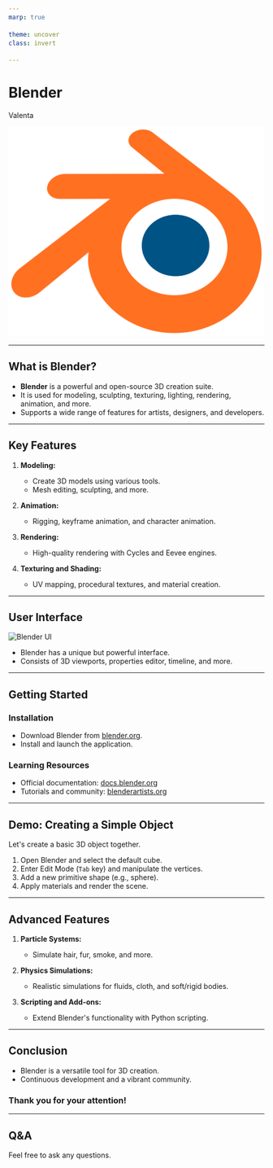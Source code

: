 ```yaml
---
marp: true

theme: uncover
class: invert

---
```


# Blender

Valenta

![bg right](4ed29c28-7291-447d-ae74-7ceafa55454a-3334867132.png)

---

## What is Blender?

- **Blender** is a powerful and open-source 3D creation suite.
- It is used for modeling, sculpting, texturing, lighting, rendering, animation, and more.
- Supports a wide range of features for artists, designers, and developers.

---

## Key Features

1. **Modeling:**
   - Create 3D models using various tools.
   - Mesh editing, sculpting, and more.

2. **Animation:**
   - Rigging, keyframe animation, and character animation.

3. **Rendering:**
   - High-quality rendering with Cycles and Eevee engines.

4. **Texturing and Shading:**
   - UV mapping, procedural textures, and material creation.

---

## User Interface

![Blender UI](assets/blender-ui.png)

- Blender has a unique but powerful interface.
- Consists of 3D viewports, properties editor, timeline, and more.

---

## Getting Started

### Installation

- Download Blender from [blender.org](https://www.blender.org/download/).
- Install and launch the application.

### Learning Resources

- Official documentation: [docs.blender.org](https://docs.blender.org/)
- Tutorials and community: [blenderartists.org](https://blenderartists.org/)

---

## Demo: Creating a Simple Object

Let's create a basic 3D object together.

1. Open Blender and select the default cube.
2. Enter Edit Mode (`Tab` key) and manipulate the vertices.
3. Add a new primitive shape (e.g., sphere).
4. Apply materials and render the scene.

---

## Advanced Features

1. **Particle Systems:**
   - Simulate hair, fur, smoke, and more.

2. **Physics Simulations:**
   - Realistic simulations for fluids, cloth, and soft/rigid bodies.

3. **Scripting and Add-ons:**
   - Extend Blender's functionality with Python scripting.

---

## Conclusion

- Blender is a versatile tool for 3D creation.
- Continuous development and a vibrant community.

### Thank you for your attention!

---

## Q&A

Feel free to ask any questions.

